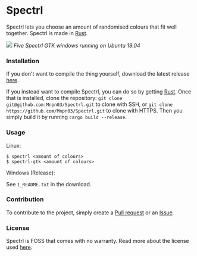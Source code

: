# Spectrl
Spectrl lets you choose an amount of randomised colours that fit well together. Spectrl is made in [Rust](https://www.rust-lang.org/).

![](https://i.imgur.com/nPUMq7U.png)
*Five Spectrl GTK windows running on Ubuntu 19.04*

<!--![](https://i.imgur.com/s4XUfow.png)
*Five Spectrl GTK windows running on Windows.*-->

### Installation
If you don't want to compile the thing yourself, download the latest release [here](https://github.com/Mnpn03/Spectrl/releases).

If you instead want to compile Spectrl, you can do so by getting [Rust](https://www.rust-lang.org/).
Once that is installed, clone the repository:
`git clone git@github.com:Mnpn03/Spectrl.git` to clone with SSH, or
`git clone https://github.com/Mnpn03/Spectrl.git` to clone with HTTPS.
Then you simply build it by running `cargo build --release`.

### Usage
Linux:
```
$ spectrl <amount of colours>
$ spectrl-gtk <amount of colours>
```
Windows (Release):

See `1_README.txt` in the download.

### Contribution
To contribute to the project, simply create a [Pull request](https://github.com/Mnpn03/Spectrl/pulls) or an [Issue](https://github.com/Mnpn03/Spectrl/issues).

### License
Spectrl is FOSS that comes with no warranty. Read more about the license used [here](https://github.com/Mnpn03/Spectrl/blob/master/LICENSE).
